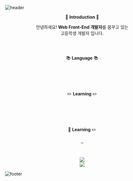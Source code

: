![header](https://capsule-render.vercel.app/api?type=waving&color=0:F0F0F0,70:00c6ff,100:0072ff&height=170&text=INIRU&animation=fadeIn&fontColor=2A2F4F&fontSize=65&fontAlignY=35)

<p align="center">👋 <b>Introduction</b> 👋</p>
<p align="center">안녕하세요! <b>Web Front-End 개발자</b>를 꿈꾸고 있는<br>고등학생 개발자 입니다.</p>
<br>
<br>

<p align="center">📚 <b>Language</b> 📚</p>
<p align="center">
  <img src="https://img.shields.io/badge/HTML-E34F26?style=flat&logo=HTML5&logoColor=white" alt="">
  <img src="https://img.shields.io/badge/CSS-1572B6?style=flat&logo=CSS3&logoColor=white" alt="">
  <img src="https://img.shields.io/badge/JavaScript-F7DF1E?style=flat&logo=JavaScript&logoColor=white" alt="">
  <br>
  <img src="https://img.shields.io/badge/Python-3776AB?style=flat&logo=Python&logoColor=white" alt="">
  <img src="https://img.shields.io/badge/Dart-0175C2?style=flat&logo=Dart&logoColor=white" alt="">
</p>
<br>
<p align="center">✏️ <b>Learning</b> ✏️</p>
<p align="center">
  <img src="https://img.shields.io/badge/Node.js-339933?style=flat&logo=nodedotjs&logoColor=white" alt="">
  <img src="https://img.shields.io/badge/TypeScript-3178C6?style=flat&logo=typescript&logoColor=white" alt="">
  <img src="https://img.shields.io/badge/Vue.js-4FC08D?style=flat&logo=vuedotjs&logoColor=white" alt="">
  <br>
  <img src="https://img.shields.io/badge/React-61DAFB?style=flat&logo=React&logoColor=white" alt="">
  <img src="https://img.shields.io/badge/Next.js-000000?style=flat&logo=nextdotjs&logoColor=white" alt="">
</p>
<br>
<p align="center">🎨 <b>Learning</b> ✏️</p>
<p align="center">
  <a href="https://www.instagram.com/_syj0819/">
        <img src="https://img.shields.io/badge/Instagram-E4405F?style=flat&logo=Instagram&logoColor=white" alt="">
  </a>
  <a href="https://discord.com/users/340124004599988234">
        <img src="https://img.shields.io/badge/Discord-5865F2?style=flat&logo=Discord&logoColor=white" alt="">
  </a>
  <a href="mailto:iniru@kakao.com">
        <img src="https://img.shields.io/badge/Mail-EA4335?style=flat&logo=gmail&logoColor=white" alt="">
  </a>
</p>
<br>

<p align="center">
  <img src="https://github-readme-stats.vercel.app/api/top-langs/?username=INIRU&layout=compact"> <br>
  <img src="https://github-readme-stats.vercel.app/api?username=INIRU&show_icons=true">
</p>

![footer](https://capsule-render.vercel.app/api?type=waving&color=0:F0F0F0,70:00c6ff,100:0072ff&height=170&section=footer)
